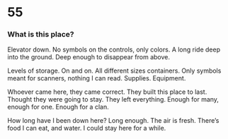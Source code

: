 # 55

### What is this place?

Elevator down. No symbols on the controls, only colors. A long ride deep into the ground. Deep enough to disappear from above. 

Levels of storage. On and on. All different sizes containers. Only symbols meant for scanners, nothing I can read. Supplies. Equipment. 

Whoever came here, they came correct. They built this place to last. Thought they were going to stay. They left everything. Enough for many, enough for one. Enough for a clan. 

How long have I been down here? Long enough. The air is fresh. There’s food I can eat, and water. I could stay here for a while. 